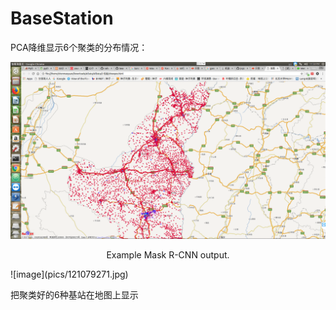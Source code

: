 # BaseStation
PCA降维显示6个聚类的分布情况：

<div align="center">
  <img src="pics/121079271.jpg" width="700px" />
  <p>Example Mask R-CNN output.</p>
</div>
![image](pics/121079271.jpg)

把聚类好的6种基站在地图上显示
